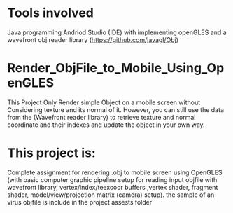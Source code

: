 # Tools involved
Java programming Andriod Studio (IDE) with implementing openGLES and a wavefront obj reader library (https://github.com/javagl/Obj)

# Render_ObjFile_to_Mobile_Using_OpenGLES
This Project Only Render simple Object on a mobile screen without Considering texture and its normal of it. However, you can still use the data from the (Wavefront reader library) to retrieve texture and normal coordinate and their indexes and update the object in your own way.


# This project is:
Complete assignment for rendering .obj to mobile screen using OpenGLES (with basic computer graphic pipeline setup for reading input objfile with wavefront library, vertex/index/teexcoor buffers ,vertex shader, fragment shader, model/view/projection matrix (camera) setup). the sample of an virus objfile is include in the project assests folder
